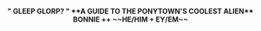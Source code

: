 <p align="center"> <b>" GLEEP GLORP? "<b/> **A GUIDE TO THE PONYTOWN'S COOLEST ALIEN**
BONNIE ++ ~~HE/HIM + EY/EM~~ </p>
 
